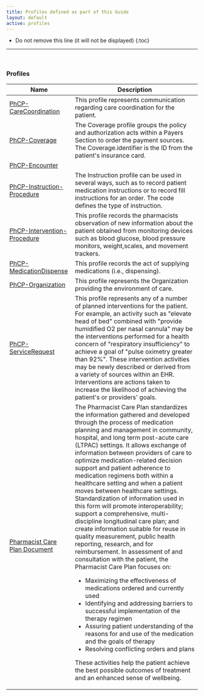 ```yaml
---
title: Profiles defined as part of this Guide
layout: default
active: profiles
---
```


<!-- { :.no_toc } -->

<!-- TOC  the css styling for this is \pages\assets\css\project.css under 'markdown-toc'-->

* Do not remove this line (it will not be displayed)
{:toc}

<!-- end TOC -->

---
<br />

### Profiles

<table>
<thead>
<tr>
<th>Name</th>
<th>Description</th>
</tr>
</thead>
<tbody>
<tr>
<td><a href="StructureDefinition-PhCP-CareCoordination.html">PhCP-CareCoordination</a></td>
<td>This profile represents communication regarding care coordination for the patient. </td>
</tr>
<tr>
<td><a href="StructureDefinition-PhCP-Coverage.html">PhCP-Coverage</a></td>
<td>The Coverage profile groups the policy and authorization acts within a Payers Section to order the payment sources. The Coverage.identifier is the ID from the patient's insurance card. </td>
</tr>
<tr>
<td><a href="StructureDefinition-PhCP-Encounter.html">PhCP-Encounter</a></td>
<td></td>
</tr>
<tr>
<td><a href="StructureDefinition-PhCP-Instruction-Procedure.html">PhCP-Instruction-Procedure</a></td>
<td>The Instruction profile can be used in several ways, such as to record patient medication instructions or to record fill instructions for an order. The code defines the type of instruction. </td>
</tr>
<tr>
<td><a href="StructureDefinition-PhCP-Intervention-Procedure.html">PhCP-Intervention-Procedure</a></td>
<td>This profile records the pharmacists observation of new information about the patient obtained from monitoring devices such as blood glucose, blood pressure monitors, weight,scales, and movement trackers.</td>
</tr>
<tr>
<td><a href="StructureDefinition-PhCP-MedicationDispense.html">PhCP-MedicationDispense</a></td>
<td>This profile records the act of supplying medications (i.e., dispensing).</td>
</tr>
<tr>
<td><a href="StructureDefinition-PhCP-Organization.html">PhCP-Organization</a></td>
<td>This profile represents the Organization providing the environment of care. </td>
</tr>
<tr>
<td><a href="StructureDefinition-PhCP-ServiceRequest.html">PhCP-ServiceRequest</a></td>
<td>This profile represents any of a number of planned interventions for the patient. For example, an activity such as "elevate head of bed" combined with "provide humidified O2 per nasal cannula" may be the interventions performed for a health concern of "respiratory insufficiency" to achieve a goal of "pulse oximetry greater than 92%". These intervention activities may be newly described or derived from a variety of sources within an EHR. Interventions are actions taken to increase the likelihood of achieving the patient's or providers' goals. </td>
</tr>
<tr>
<td><a href="StructureDefinition-PhCP-Composition.html">Pharmacist Care Plan Document</a></td>
<td>The Pharmacist Care Plan standardizes the information gathered and developed through the process of medication planning and management in community, hospital, and long term post-acute care (LTPAC) settings. It allows exchange of information between providers of care to optimize medication-related decision support and patient adherence to medication regimens both within a healthcare setting and when a patient moves between healthcare settings.
Standardization of information used in this form will promote interoperability; support a comprehensive, multi-discipline longitudinal care plan; and create information suitable for reuse in quality measurement, public health reporting, research, and for reimbursement.
In assessment of and consultation with the patient, the Pharmacist Care Plan focuses on:

* 	Maximizing the effectiveness of medications ordered and currently used
* 	Identifying and addressing barriers to successful implementation of the therapy regimen
* 	Assuring patient understanding of the reasons for and use of the medication and the goals of therapy
* 	Resolving conflicting orders and plans

These activities help the patient achieve the best possible outcomes of treatment and an enhanced sense of wellbeing.
</td>
</tr>
</tbody>
</table>


